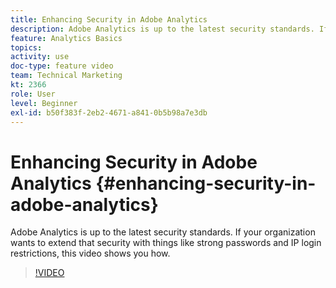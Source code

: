 ```yaml
---
title: Enhancing Security in Adobe Analytics
description: Adobe Analytics is up to the latest security standards. If your organization wants to extend that security with things like strong passwords and IP login restrictions, this video will show you how.
feature: Analytics Basics
topics: 
activity: use
doc-type: feature video
team: Technical Marketing
kt: 2366
role: User
level: Beginner
exl-id: b50f383f-2eb2-4671-a841-0b5b98a7e3db
---
```

# Enhancing Security in Adobe Analytics {#enhancing-security-in-adobe-analytics}

Adobe Analytics is up to the latest security standards. If your organization wants to extend that security with things like strong passwords and IP login restrictions, this video shows you how.

>[!VIDEO](https://video.tv.adobe.com/v/25458/?quality=12)

